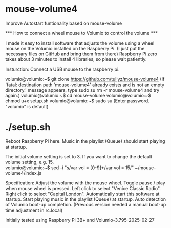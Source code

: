 # mouse-volume4
Improve Autostart funtionality based on mouse-volume


*** How to connect a wheel mouse to Volumio to control the volume ***

I made it easy to install software that adjusts the volume using a wheel mouse on the Volumio installed on the Raspberry Pi.
(I just put the necessary files on GitHub and bring them from there)
Raspberry Pi zero takes about 3 minutes to install 4 libraries, so please wait patiently.

Insturction:
Connect a USB mouse to the raspberry pi.

volumio@volumio:~$ git clone https://github.com/tullyz/mouse-volume4
  (If 'fatal: destination path 'mouse-volume4' already exists and is not an empty directory.' message appears, type 
  sudo su
  rm -r mouse-volume4 
  and try again.)
volumio@volumio:~$ cd mouse-volume
volumio@volumio:~$ chmod u+x setup.sh
volumio@volumio:~$ sudo su
(Enter password. "volumio" is default)
# ./setup.sh
Reboot Raspberry Pi here.
Music in the playlist (Queue) should start playing at startup.

The initial volume setting is set to 3.
If you want to change the default volume setting, e.g. 15,  
volumio@volumio:~$ sed -i "s/var vol = [0-9]\+/var vol = 15/" ~/mouse-volume4/index.js



Specification:
Adjust the volume with the mouse wheel.
Toggle pause / play when mouse wheel is pressed.
Left click to select "Venice Classic Radio".
Right click to select "Capital London".
Automatically start this software at startup.
Start playing music in the playlist (Queue) at startup. 
Auto detection of Volumio boot-up completion. 
(Previous version needed a manual boot-up time adjustment in rc.local)

Initially tested using Raspberry Pi 3B+ and Volumio-3.795-2025-02-27



